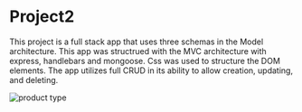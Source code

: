 # Project2

This project is a full stack app that uses three schemas in the Model architecture. This app was structrued with the MVC architecture with express, handlebars and  mongoose. Css was used to structure the DOM elements. The app utilizes full CRUD in its ability to allow creation, updating, and deleting. 


![product type](https://user-images.githubusercontent.com/27642943/67531629-711e1b00-f691-11e9-8910-cf9a144ccc78.jpg)
